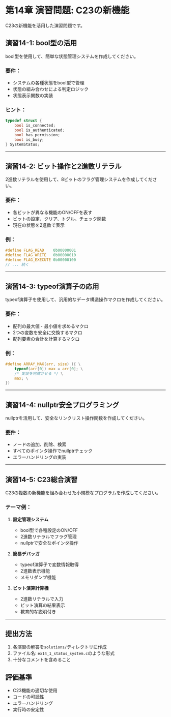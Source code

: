 # 第14章 演習問題: C23の新機能

C23の新機能を活用した演習問題です。

## 演習14-1: bool型の活用

bool型を使用して、簡単な状態管理システムを作成してください。

### 要件：
- システムの各種状態をbool型で管理
- 状態の組み合わせによる判定ロジック
- 状態表示関数の実装

### ヒント：
```c
typedef struct {
    bool is_connected;
    bool is_authenticated;
    bool has_permission;
    bool is_busy;
} SystemStatus;
```

---

## 演習14-2: ビット操作と2進数リテラル

2進数リテラルを使用して、8ビットのフラグ管理システムを作成してください。

### 要件：
- 各ビットが異なる機能のON/OFFを表す
- ビットの設定、クリア、トグル、チェック関数
- 現在の状態を2進数で表示

### 例：
```c
#define FLAG_READ    0b00000001
#define FLAG_WRITE   0b00000010
#define FLAG_EXECUTE 0b00000100
// ... 続く
```

---

## 演習14-3: typeof演算子の応用

typeof演算子を使用して、汎用的なデータ構造操作マクロを作成してください。

### 要件：
- 配列の最大値・最小値を求めるマクロ
- 2つの変数を安全に交換するマクロ
- 配列要素の合計を計算するマクロ

### 例：
```c
#define ARRAY_MAX(arr, size) ({ \
    typeof(arr[0]) max = arr[0]; \
    /* 実装を完成させる */ \
    max; \
})
```

---

## 演習14-4: nullptr安全プログラミング

nullptrを活用して、安全なリンクリスト操作関数を作成してください。

### 要件：
- ノードの追加、削除、検索
- すべてのポインタ操作でnullptrチェック
- エラーハンドリングの実装

---

## 演習14-5: C23総合演習

C23の複数の新機能を組み合わせた小規模なプログラムを作成してください。

### テーマ例：
1. **設定管理システム**
   - bool型で各種設定のON/OFF
   - 2進数リテラルでフラグ管理
   - nullptrで安全なポインタ操作

2. **簡易デバッガ**
   - typeof演算子で変数情報取得
   - 2進数表示機能
   - メモリダンプ機能

3. **ビット演算計算機**
   - 2進数リテラルで入力
   - ビット演算の結果表示
   - 教育的な説明付き

---

## 提出方法

1. 各演習の解答を`solutions/`ディレクトリに作成
2. ファイル名: `ex14_1_status_system.c`のような形式
3. 十分なコメントを含めること

## 評価基準

- C23機能の適切な使用
- コードの可読性
- エラーハンドリング
- 実行時の安定性
